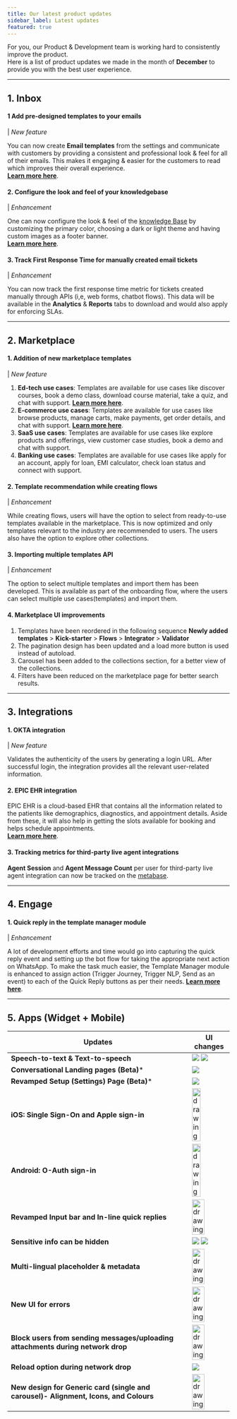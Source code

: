 ```yaml
---
title: Our latest product updates
sidebar_label: Latest updates
featured: true
---
```


For you, our Product & Development team is working hard to consistently improve the product.  
Here is a list of product updates we made in the month of **December** to provide you with the best user experience. 

----



## 1. **Inbox**

#### 1 Add pre-designed templates to your emails

| *New feature* 

You can now create **Email templates** from the settings and communicate with customers by providing a consistent and professional look & feel for all of their emails. This makes it engaging & easier for the customers to read which improves their overall experience.   
[**Learn more here**](https://docs.yellow.ai/docs/platform_concepts/inbox/inbox-settings/productivitytools/emailtempalte/).



#### 2. Configure the look and feel of your knowledgebase

| *Enhancement* 


One can now configure the look & feel of the [knowledge Base](https://docs.yellow.ai/docs/platform_concepts/inbox/knowledge-base/kboverview) by customizing the primary color, choosing a dark or light theme and having custom images as a footer banner.    
[**Learn more here**](https://docs.yellow.ai/docs/platform_concepts/inbox/inbox-settings/productivitytools/connecttosubdomain).


#### 3. Track First Response Time for manually created email tickets

| *Enhancement* 

You can now track the first response time metric for tickets created manually through APIs (i,e, web forms, chatbot flows). This data will be available in the **Analytics** & **Reports** tabs to download and would also apply for enforcing SLAs.

-------

## 2. **Marketplace**

#### 1. Addition of new marketplace templates 

| *New feature* 

1. **Ed-tech use cases**: Templates are available for use cases like discover courses, book a demo class, download course material, take a quiz, and chat with support. [**Learn more here**](https://docs.yellow.ai/docs/cookbooks/marketplace-templates/edtech-template).
2. **E-commerce use cases**: Templates are available for use cases like browse products, manage carts, make payments, get order details, and chat with support. [**Learn more here**](https://docs.yellow.ai/docs/cookbooks/marketplace-templates/ecommerce-template).
3. **SaaS use cases**: Templates are available for use cases like explore products and offerings, view customer case studies, book a demo and chat with support.
4. **Banking use cases**: Templates are available for use cases like apply for an account, apply for loan, EMI calculator, check loan status and connect with support.


#### 2. Template recommendation while creating flows

| *Enhancement* 


While creating flows, users will have the option to select from ready-to-use templates available in the marketplace. This is now optimized and only templates relevant to the industry are recommended to users. The users also have the option to explore other collections.

#### 3. Importing multiple templates API

| *Enhancement* 

The option to select multiple templates and import them has been developed. This is available as part of the onboarding flow, where the users can select multiple use cases(templates) and import them.

#### 4. Marketplace UI improvements

1. Templates have been reordered in the following sequence 
**Newly added templates** > **Kick-starter** > **Flows** > **Integrator** > **Validator**
2. The pagination design has been updated and a load more button is used instead of autoload.
3. Carousel has been added to the collections section, for a better view of the collections.
4. Filters have been reduced on the marketplace page for better search results.


------


## 3. **Integrations**

#### 1. OKTA integration

| *New feature* 

Validates the authenticity of the users by generating a login URL. After successful login, the integration provides all the relevant user-related information.

#### 2. EPIC EHR integration

EPIC EHR is a cloud-based EHR that contains all the information related to the patients like demographics, diagnostics, and appointment details. Aside from these, it will also help in getting the slots available for booking and helps schedule appointments.    
[**Learn more here**](https://docs.yellow.ai/docs/platform_concepts/appConfiguration/epic-fhir).


#### 3. Tracking metrics for third-party live agent integrations

**Agent Session** and **Agent Message Count** per user for third-party live agent integration can now be tracked on the [metabase](https://overview.yellowmessenger.com/metabase/).

-----
## 4. **Engage**

#### 1. Quick reply in the template manager module 

| *Enhancement* 

A lot of development efforts and time would go into capturing the quick reply event and setting up the bot flow for taking the appropriate next action on WhatsApp. 
To make the task much easier, the Template Manager module is enhanced to assign action (Trigger Journey, Trigger NLP, Send as an event) to each of the Quick Reply buttons as per their needs.
[**Learn more here**](https://docs.yellow.ai/docs/platform_concepts/engagement/outbound/templates/whatsapptemplate/#11-add-ctasquick-replies).

-------


## 5. **Apps (Widget + Mobile)**




| Updates | UI changes|
| -------- | -------- |
|**Speech-to-text & Text-to-speech**|![](https://i.imgur.com/5cnEmlf.png) ![](https://i.imgur.com/I2W43Bx.png)|
|**Conversational Landing pages (Beta)***|![](https://i.imgur.com/E8Eui7o.png)|
|**Revamped Setup (Settings) Page (Beta)***|![](https://i.imgur.com/dxBvNR4.png)|
|**iOS: Single Sign-On and Apple sign-in**|<img src="https://i.imgur.com/wJWwfa4.png"  alt="drawing" width="50%"/>|
|**Android: O-Auth sign-in**|<img src="https://i.imgur.com/SSM0kgA.png"  alt="drawing" width="50%"/>|
|**Revamped Input bar and In-line quick replies**|<img src="https://i.imgur.com/wq7mCAq.png"  alt="drawing" width="60%"/>|
|**Sensitive info can be hidden**|![](https://i.imgur.com/GSnufy4.png) ![](https://i.imgur.com/ryxrKl8.png)|
|**Multi-lingual placeholder & metadata**|<img src="https://i.imgur.com/AoNK1Bs.png"  alt="drawing" width="60%"/>|
|**New UI for errors**|<img src="https://i.imgur.com/bekS7Om.png"  alt="drawing" width="60%"/>|
|**Block users from sending messages/uploading attachments during network drop**|<img src="https://i.imgur.com/oe0zR0w.png"  alt="drawing" width="60%"/>|
|**Reload option during network drop**|![](https://i.imgur.com/eN0KSuE.png)|
|**New design for Generic card (single and carousel)- Alignment, Icons, and Colours**|<img src="https://i.imgur.com/5BjT5Wn.png"  alt="drawing" width="60%"/>|




